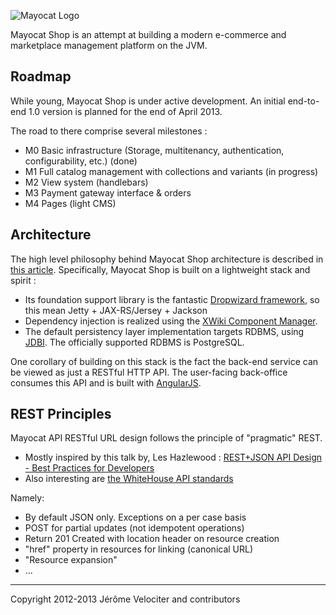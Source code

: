 ![Mayocat Logo](http://i.imgur.com/2TxYItk.png "Say Hello To The Mayo Cat")

Mayocat Shop is an attempt at building a modern e-commerce and marketplace management platform on the JVM.

Roadmap
-------

While young, Mayocat Shop is under active development. An initial end-to-end 1.0 version is planned for the end of April 2013.

The road to there comprise several milestones :

- M0 Basic infrastructure (Storage, multitenancy, authentication, configurability, etc.) (done)
- M1 Full catalog management with collections and variants (in progress)
- M2 View system (handlebars)
- M3 Payment gateway interface & orders
- M4 Pages (light CMS)

Architecture
------------

The high level philosophy behind Mayocat Shop architecture is described in [this article](http://velociter.fr/journal/my-idea-of-a-modern-web-app-on-the-jvm). Specifically, Mayocat Shop is built on a lightweight stack and spirit :

- Its foundation support library is the fantastic [Dropwizard framework](http://dropwizard.codahale.com/), so this mean Jetty + JAX-RS/Jersey + Jackson
- Dependency injection is realized using the [XWiki Component Manager](http://extensions.xwiki.org/xwiki/bin/view/Extension/Component+Module).
- The default persistency layer implementation targets RDBMS, using [JDBI](http://jdbi.org/). The officially supported RDBMS is PostgreSQL.

One corollary of building on this stack is the fact the back-end service can be viewed as just a RESTful HTTP API. The user-facing back-office consumes this API and is built with [AngularJS](http://angularjs.org).

REST Principles
---------------

Mayocat API RESTful URL design follows the principle of "pragmatic" REST.

- Mostly inspired by this talk by, Les Hazlewood : [REST+JSON API Design - Best Practices for Developers](http://www.youtube.com/watch?v=hdSrT4yjS1g)
- Also interesting are [the WhiteHouse API standards](https://github.com/WhiteHouse/api-standards)

Namely:
- By default JSON only. Exceptions on a per case basis
- POST for partial updates (not idempotent operations)
- Return 201 Created with location header on resource creation
- "href" property in resources for linking (canonical URL)
- "Resource expansion"
- ...


---

Copyright 2012-2013 Jérôme Velociter and contributors
